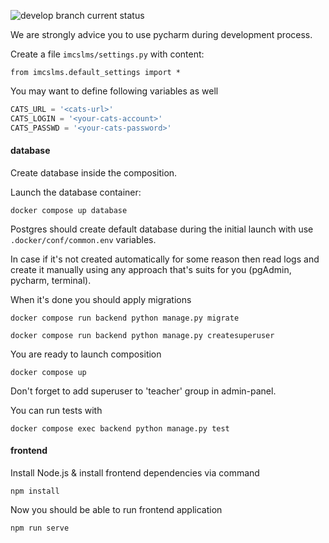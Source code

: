 ![develop branch current status](https://bb.mesenev.ru/badges/lmsci.svg)


We are strongly advice you to use pycharm during development process.

Create a file `imcslms/settings.py` with content:

```from imcslms.default_settings import *```

You may want to define following variables as well
```python
CATS_URL = '<cats-url>'
CATS_LOGIN = '<your-cats-account>'
CATS_PASSWD = '<your-cats-password>'
```
#### database
Create database inside the composition.

Launch the database container:
```shell
docker compose up database
```

Postgres should create default database during the initial launch
with use `.docker/conf/common.env` variables.

In case if it's not created automatically for some reason
then read logs and create it manually
using any approach that's suits for you (pgAdmin, pycharm, terminal).

When it's done you should apply migrations

```shell
docker compose run backend python manage.py migrate
```
```shell
docker compose run backend python manage.py createsuperuser
```

You are ready to launch composition
```shell
docker compose up
```

Don't forget to add superuser to 'teacher' group in admin-panel.

You can run tests with
```shell
docker compose exec backend python manage.py test
```

#### frontend
Install Node.js & install frontend dependencies via command
```shell
npm install
```
Now you should be able to run frontend application
```shell
npm run serve
```
